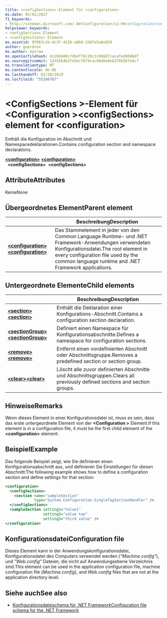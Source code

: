 ```yaml
---
title: <configSections>-Element für <configuration>
ms.date: 05/01/2017
f1_keywords:
- http://schemas.microsoft.com/.NetConfiguration/v2.0#configuration/configSections
helpviewer_keywords:
- configSections Element
- <configSections> Element
ms.assetid: 9f963c1b-dc3f-4220-a8b6-2dd7a5a8e039
author: guardrex
ms.author: mairaw
ms.openlocfilehash: dc2bb949c7db4f70c20c3c0b687cacafed8696df
ms.sourcegitcommit: 14355b4b2fe5bcf874cac96d0a9e6376b567e4c7
ms.translationtype: MT
ms.contentlocale: de-DE
ms.lasthandoff: 01/30/2019
ms.locfileid: "55266767"
---
```

# <a name="configsections-element-for-configuration"></a><span data-ttu-id="09bcb-102">\<ConfigSections >-Element für \<Configuration ></span><span class="sxs-lookup"><span data-stu-id="09bcb-102">\<configSections> element for \<configuration></span></span>

<span data-ttu-id="09bcb-103">Enthält die Konfiguration im Abschnitt und Namespacedeklarationen.</span><span class="sxs-lookup"><span data-stu-id="09bcb-103">Contains configuration section and namespace declarations.</span></span>

<span data-ttu-id="09bcb-104">[**\<configuration>**](~/docs/framework/configure-apps/file-schema/configuration-element.md) </span><span class="sxs-lookup"><span data-stu-id="09bcb-104">[**\<configuration>**](~/docs/framework/configure-apps/file-schema/configuration-element.md) </span></span>  
<span data-ttu-id="09bcb-105">&nbsp;&nbsp;**\<configSections>**</span><span class="sxs-lookup"><span data-stu-id="09bcb-105">&nbsp;&nbsp;**\<configSections>**</span></span>

## <a name="attributes"></a><span data-ttu-id="09bcb-106">Attribute</span><span class="sxs-lookup"><span data-stu-id="09bcb-106">Attributes</span></span>

<span data-ttu-id="09bcb-107">Keine</span><span class="sxs-lookup"><span data-stu-id="09bcb-107">None</span></span>

## <a name="parent-element"></a><span data-ttu-id="09bcb-108">Übergeordnetes Element</span><span class="sxs-lookup"><span data-stu-id="09bcb-108">Parent element</span></span>

|     | <span data-ttu-id="09bcb-109">Beschreibung</span><span class="sxs-lookup"><span data-stu-id="09bcb-109">Description</span></span> |
| --- | ----------- |
| [<span data-ttu-id="09bcb-110">**\<configuration>**</span><span class="sxs-lookup"><span data-stu-id="09bcb-110">**\<configuration>**</span></span>](~/docs/framework/configure-apps/file-schema/configuration-element.md) | <span data-ttu-id="09bcb-111">Das Stammelement in jeder von den Common Language Runtime- und .NET Framework-Anwendungen verwendeten Konfigurationsdatei.</span><span class="sxs-lookup"><span data-stu-id="09bcb-111">The root element in every configuration file used by the common language runtime and .NET Framework applications.</span></span> |

## <a name="child-elements"></a><span data-ttu-id="09bcb-112">Untergeordnete Elemente</span><span class="sxs-lookup"><span data-stu-id="09bcb-112">Child elements</span></span>

|     | <span data-ttu-id="09bcb-113">Beschreibung</span><span class="sxs-lookup"><span data-stu-id="09bcb-113">Description</span></span> |
| --- | ----------- |
| [<span data-ttu-id="09bcb-114">**\<section>**</span><span class="sxs-lookup"><span data-stu-id="09bcb-114">**\<section>**</span></span>](~/docs/framework/configure-apps/file-schema/section-element.md) | <span data-ttu-id="09bcb-115">Enthält die Deklaration einer Konfigurations-Abschnitt.</span><span class="sxs-lookup"><span data-stu-id="09bcb-115">Contains a configuration section declaration.</span></span> |
| [<span data-ttu-id="09bcb-116">**\<sectionGroup>**</span><span class="sxs-lookup"><span data-stu-id="09bcb-116">**\<sectionGroup>**</span></span>](~/docs/framework/configure-apps/file-schema/sectiongroup-element-for-configsections.md) | <span data-ttu-id="09bcb-117">Definiert einen Namespace für Konfigurationsabschnitte.</span><span class="sxs-lookup"><span data-stu-id="09bcb-117">Defines a namespace for configuration sections.</span></span> |
| [<span data-ttu-id="09bcb-118">**\<remove>**</span><span class="sxs-lookup"><span data-stu-id="09bcb-118">**\<remove>**</span></span>](~/docs/framework/configure-apps/file-schema/remove-element-for-configsections.md) | <span data-ttu-id="09bcb-119">Entfernt einen vordefinierten Abschnitt oder Abschnittsgruppe.</span><span class="sxs-lookup"><span data-stu-id="09bcb-119">Removes a predefined section or section group.</span></span> |
| [<span data-ttu-id="09bcb-120">**\<clear>**</span><span class="sxs-lookup"><span data-stu-id="09bcb-120">**\<clear>**</span></span>](~/docs/framework/configure-apps/file-schema/clear-element-for-configsections.md) | <span data-ttu-id="09bcb-121">Löscht alle zuvor definierten Abschnitte und Abschnittsgruppen.</span><span class="sxs-lookup"><span data-stu-id="09bcb-121">Clears all previously defined sections and section groups.</span></span> |

## <a name="remarks"></a><span data-ttu-id="09bcb-122">Hinweise</span><span class="sxs-lookup"><span data-stu-id="09bcb-122">Remarks</span></span>

<span data-ttu-id="09bcb-123">Wenn dieses Element in einer Konfigurationsdatei ist, muss es sein, dass das erste untergeordnete Element von der  **\<Configuration >** Element.</span><span class="sxs-lookup"><span data-stu-id="09bcb-123">If this element is in a configuration file, it must be the first child element of the **\<configuration>** element.</span></span>

## <a name="example"></a><span data-ttu-id="09bcb-124">Beispiel</span><span class="sxs-lookup"><span data-stu-id="09bcb-124">Example</span></span>

<span data-ttu-id="09bcb-125">Das folgende Beispiel zeigt, wie Sie definieren einen Konfigurationsabschnitt aus, und definieren Sie Einstellungen für diesen Abschnitt:</span><span class="sxs-lookup"><span data-stu-id="09bcb-125">The following example shows how to define a configuration section and define settings for that section:</span></span>

```xml
<configuration>
  <configSections>
    <section name="sampleSection"
             type="System.Configuration.SingleTagSectionHandler" />
  </configSections>
  <sampleSection setting1="Value1" 
                 setting2="value two" 
                 setting3="third value" />
</configuration>
```

## <a name="configuration-file"></a><span data-ttu-id="09bcb-126">Konfigurationsdatei</span><span class="sxs-lookup"><span data-stu-id="09bcb-126">Configuration file</span></span>

<span data-ttu-id="09bcb-127">Dieses Element kann in der Anwendungskonfigurationsdatei, Konfigurationsdatei des Computers verwendet werden (*"Machine.config"*), und *"Web.config"* Dateien, die nicht auf Anwendungsebene Verzeichnis sind.</span><span class="sxs-lookup"><span data-stu-id="09bcb-127">This element can be used in the application configuration file, machine configuration file (*Machine.config*), and *Web.config* files that are not at the application directory level.</span></span>

## <a name="see-also"></a><span data-ttu-id="09bcb-128">Siehe auch</span><span class="sxs-lookup"><span data-stu-id="09bcb-128">See also</span></span>

- [<span data-ttu-id="09bcb-129">Konfigurationsdateischema für .NET Framework</span><span class="sxs-lookup"><span data-stu-id="09bcb-129">Configuration file schema for the .NET Framework</span></span>](~/docs/framework/configure-apps/file-schema/index.md)
